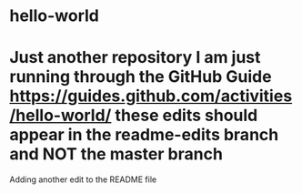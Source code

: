# hello-world
Just another repository
I am just running through the GitHub Guide
https://guides.github.com/activities/hello-world/
these edits should appear in the 
readme-edits branch
and NOT the master branch
=======================================
Adding another edit to the README file
